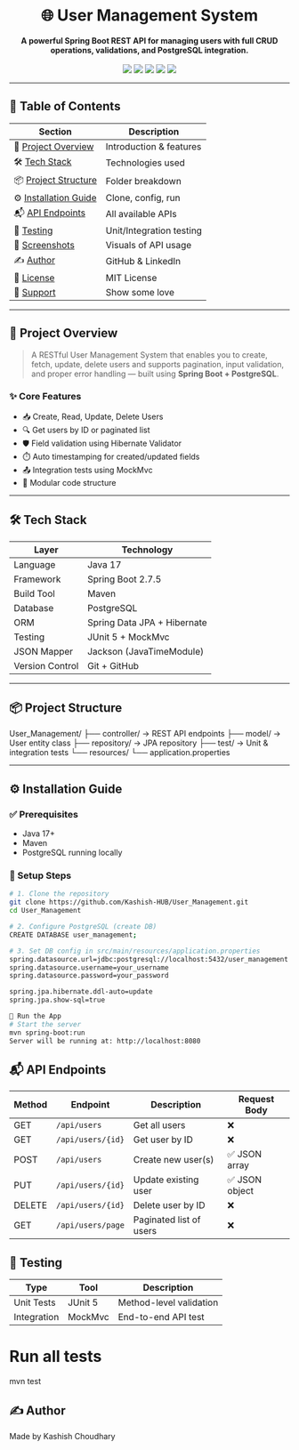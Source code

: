 <h1 align="center">🌐 User Management System</h1>

<p align="center">
  <b>A powerful Spring Boot REST API for managing users with full CRUD operations, validations, and PostgreSQL integration.</b><br>
  <br>
  <img src="https://img.shields.io/badge/Java-17-blue.svg">
  <img src="https://img.shields.io/badge/SpringBoot-2.7.5-green.svg">
  <img src="https://img.shields.io/badge/PostgreSQL-Database-blue">
  <img src="https://img.shields.io/badge/License-MIT-lightgrey.svg">
  <img src="https://img.shields.io/badge/Build-Success-brightgreen.svg">
</p>

---

## 📁 Table of Contents

| Section | Description |
|--------|-------------|
| 🚀 [Project Overview](#-project-overview) | Introduction & features |
| 🛠️ [Tech Stack](#️-tech-stack) | Technologies used |
| 📦 [Project Structure](#-project-structure) | Folder breakdown |
| ⚙️ [Installation Guide](#️-installation-guide) | Clone, config, run |
| 📬 [API Endpoints](#-api-endpoints) | All available APIs |
| 🧪 [Testing](#-testing) | Unit/Integration testing |
| 📸 [Screenshots](#-screenshots) | Visuals of API usage |
| ✍️ [Author](#️-author) | GitHub & LinkedIn |
| 🪪 [License](#-license) | MIT License |
| 🌟 [Support](#-support) | Show some love |

---

## 🚀 Project Overview

> A RESTful User Management System that enables you to create, fetch, update, delete users and supports pagination, input validation, and proper error handling — built using **Spring Boot + PostgreSQL**.

### ✨ Core Features

- 📥 Create, Read, Update, Delete Users  
- 🔍 Get users by ID or paginated list  
- 🛡️ Field validation using Hibernate Validator  
- ⏱️ Auto timestamping for created/updated fields  
- 📤 Integration tests using MockMvc  
- 🧩 Modular code structure  

---

## 🛠️ Tech Stack

| Layer       | Technology                 |
|------------|-----------------------------|
| Language    | Java 17                    |
| Framework   | Spring Boot 2.7.5          |
| Build Tool  | Maven                      |
| Database    | PostgreSQL                 |
| ORM         | Spring Data JPA + Hibernate|
| Testing     | JUnit 5 + MockMvc          |
| JSON Mapper | Jackson (JavaTimeModule)   |
| Version Control | Git + GitHub          |

---

## 📦 Project Structure
User_Management/
├── controller/ → REST API endpoints
├── model/ → User entity class
├── repository/ → JPA repository
├── test/ → Unit & integration tests
└── resources/
└── application.properties


---

## ⚙️ Installation Guide

### ✅ Prerequisites

- Java 17+
- Maven
- PostgreSQL running locally

### 🔧 Setup Steps

```bash
# 1. Clone the repository
git clone https://github.com/Kashish-HUB/User_Management.git
cd User_Management

# 2. Configure PostgreSQL (create DB)
CREATE DATABASE user_management;

# 3. Set DB config in src/main/resources/application.properties
spring.datasource.url=jdbc:postgresql://localhost:5432/user_management
spring.datasource.username=your_username
spring.datasource.password=your_password

spring.jpa.hibernate.ddl-auto=update
spring.jpa.show-sql=true

🚀 Run the App
# Start the server
mvn spring-boot:run
Server will be running at: http://localhost:8080
```

## 📬 API Endpoints
| Method | Endpoint          | Description             | Request Body  |
| ------ | ----------------- | ----------------------- | ------------- |
| GET    | `/api/users`      | Get all users           | ❌             |
| GET    | `/api/users/{id}` | Get user by ID          | ❌             |
| POST   | `/api/users`      | Create new user(s)      | ✅ JSON array  |
| PUT    | `/api/users/{id}` | Update existing user    | ✅ JSON object |
| DELETE | `/api/users/{id}` | Delete user by ID       | ❌             |
| GET    | `/api/users/page` | Paginated list of users | ❌             |

## 🧪 Testing
| Type        | Tool    | Description             |
| ----------- | ------- | ----------------------- |
| Unit Tests  | JUnit 5 | Method-level validation |
| Integration | MockMvc | End-to-end API test     |

# Run all tests
mvn test

## ✍️ Author
Made by Kashish Choudhary

